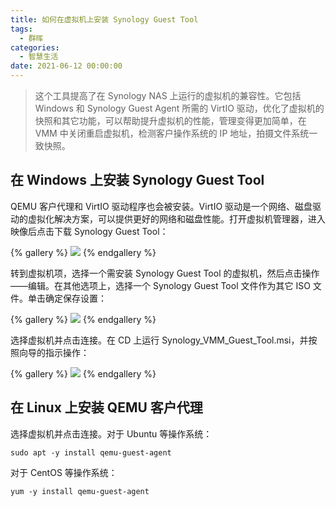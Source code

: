```yaml
---
title: 如何在虚拟机上安装 Synology Guest Tool
tags:
  - 群晖
categories:
  - 智慧生活
date: 2021-06-12 00:00:00
---
```


> 这个工具提高了在 Synology NAS 上运行的虚拟机的兼容性。它包括 Windows 和 Synology Guest Agent 所需的 VirtIO 驱动，优化了虚拟机的快照和其它功能，可以帮助提升虚拟机的性能，管理变得更加简单，在 VMM 中关闭重启虚拟机，检测客户操作系统的 IP 地址，拍摄文件系统一致快照。

<!-- more -->

## 在 Windows 上安装 Synology Guest Tool

QEMU 客户代理和 VirtIO 驱动程序也会被安装。VirtIO 驱动是一个网络、磁盘驱动的虚拟化解决方案，可以提供更好的网络和磁盘性能。打开虚拟机管理器，进入映像后点击下载 Synology Guest Tool：

{% gallery %}
![](https://cdn.dusays.com/2021/06/351-1.jpg/1)
{% endgallery %}

转到虚拟机项，选择一个需安装 Synology Guest Tool 的虚拟机，然后点击操作——编辑。在其他选项上，选择一个 Synology Guest Tool 文件作为其它 ISO 文件。单击确定保存设置：

{% gallery %}
![](https://cdn.dusays.com/2021/06/351-2.jpg/1)
{% endgallery %}

选择虚拟机并点击连接。在 CD 上运行 Synology_VMM_Guest_Tool.msi，并按照向导的指示操作：

{% gallery %}
![](https://cdn.dusays.com/2021/06/351-3.jpg/1)
{% endgallery %}

## 在 Linux 上安装 QEMU 客户代理

选择虚拟机并点击连接。对于 Ubuntu 等操作系统：

```
sudo apt -y install qemu-guest-agent
```

对于 CentOS 等操作系统：

```
yum -y install qemu-guest-agent
```
